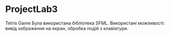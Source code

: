 # ProjectLab3
Tetris Game
Була використана бібліотека SFML. Використані можливості: вивід зображення на екран, обробка подій з клавіатури.

